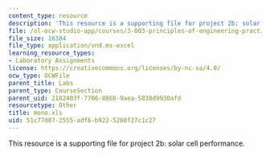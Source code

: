 ```yaml
---
content_type: resource
description: 'This resource is a supporting file for project 2b: solar cell performance.'
file: /ol-ocw-studio-app/courses/3-003-principles-of-engineering-practice-spring-2010/51c77d872555adf6b9225260f27c1c27_mono.xls
file_size: 16384
file_type: application/vnd.ms-excel
learning_resource_types:
- Laboratory Assignments
license: https://creativecommons.org/licenses/by-nc-sa/4.0/
ocw_type: OCWFile
parent_title: Labs
parent_type: CourseSection
parent_uid: 2182403f-7706-886b-9aea-5838d9930afd
resourcetype: Other
title: mono.xls
uid: 51c77d87-2555-adf6-b922-5260f27c1c27
---
```

This resource is a supporting file for project 2b: solar cell performance.